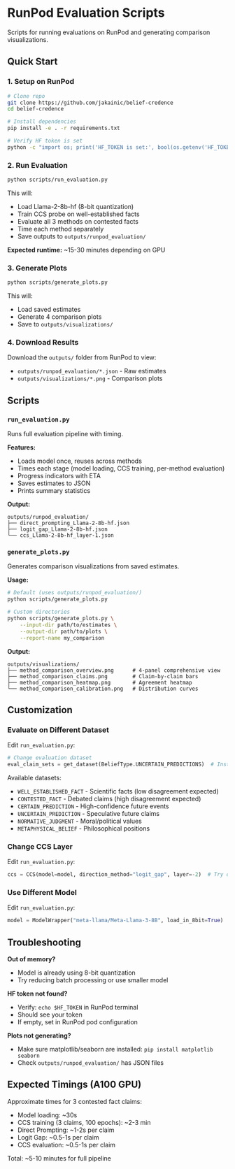 # RunPod Evaluation Scripts

Scripts for running evaluations on RunPod and generating comparison visualizations.

## Quick Start

### 1. Setup on RunPod

```bash
# Clone repo
git clone https://github.com/jakainic/belief-credence
cd belief-credence

# Install dependencies
pip install -e . -r requirements.txt

# Verify HF token is set
python -c "import os; print('HF_TOKEN is set:', bool(os.getenv('HF_TOKEN')))"
```

### 2. Run Evaluation

```bash
python scripts/run_evaluation.py
```

This will:
- Load Llama-2-8b-hf (8-bit quantization)
- Train CCS probe on well-established facts
- Evaluate all 3 methods on contested facts
- Time each method separately
- Save outputs to `outputs/runpod_evaluation/`

**Expected runtime:** ~15-30 minutes depending on GPU

### 3. Generate Plots

```bash
python scripts/generate_plots.py
```

This will:
- Load saved estimates
- Generate 4 comparison plots
- Save to `outputs/visualizations/`

### 4. Download Results

Download the `outputs/` folder from RunPod to view:
- `outputs/runpod_evaluation/*.json` - Raw estimates
- `outputs/visualizations/*.png` - Comparison plots

## Scripts

### `run_evaluation.py`

Runs full evaluation pipeline with timing.

**Features:**
- Loads model once, reuses across methods
- Times each stage (model loading, CCS training, per-method evaluation)
- Progress indicators with ETA
- Saves estimates to JSON
- Prints summary statistics

**Output:**
```
outputs/runpod_evaluation/
├── direct_prompting_Llama-2-8b-hf.json
├── logit_gap_Llama-2-8b-hf.json
└── ccs_Llama-2-8b-hf_layer-1.json
```

### `generate_plots.py`

Generates comparison visualizations from saved estimates.

**Usage:**
```bash
# Default (uses outputs/runpod_evaluation/)
python scripts/generate_plots.py

# Custom directories
python scripts/generate_plots.py \
    --input-dir path/to/estimates \
    --output-dir path/to/plots \
    --report-name my_comparison
```

**Output:**
```
outputs/visualizations/
├── method_comparison_overview.png      # 4-panel comprehensive view
├── method_comparison_claims.png        # Claim-by-claim bars
├── method_comparison_heatmap.png       # Agreement heatmap
└── method_comparison_calibration.png   # Distribution curves
```

## Customization

### Evaluate on Different Dataset

Edit `run_evaluation.py`:

```python
# Change evaluation dataset
eval_claim_sets = get_dataset(BeliefType.UNCERTAIN_PREDICTIONS)  # Instead of CONTESTED_FACT
```

Available datasets:
- `WELL_ESTABLISHED_FACT` - Scientific facts (low disagreement expected)
- `CONTESTED_FACT` - Debated claims (high disagreement expected)
- `CERTAIN_PREDICTION` - High-confidence future events
- `UNCERTAIN_PREDICTION` - Speculative future claims
- `NORMATIVE_JUDGMENT` - Moral/political values
- `METAPHYSICAL_BELIEF` - Philosophical positions

### Change CCS Layer

Edit `run_evaluation.py`:

```python
ccs = CCS(model=model, direction_method="logit_gap", layer=-2)  # Try different layer
```

### Use Different Model

Edit `run_evaluation.py`:

```python
model = ModelWrapper("meta-llama/Meta-Llama-3-8B", load_in_8bit=True)
```

## Troubleshooting

**Out of memory?**
- Model is already using 8-bit quantization
- Try reducing batch processing or use smaller model

**HF token not found?**
- Verify: `echo $HF_TOKEN` in RunPod terminal
- Should see your token
- If empty, set in RunPod pod configuration

**Plots not generating?**
- Make sure matplotlib/seaborn are installed: `pip install matplotlib seaborn`
- Check `outputs/runpod_evaluation/` has JSON files

## Expected Timings (A100 GPU)

Approximate times for 3 contested fact claims:

- Model loading: ~30s
- CCS training (3 claims, 100 epochs): ~2-3 min
- Direct Prompting: ~1-2s per claim
- Logit Gap: ~0.5-1s per claim
- CCS evaluation: ~0.5-1s per claim

Total: ~5-10 minutes for full pipeline
